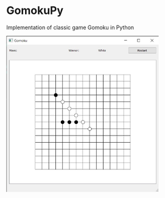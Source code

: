 # GomokuPy

Implementation of classic game Gomoku in Python

<img src="gomoku.jpg" alt="gomoku GUI" width="400" />
